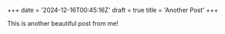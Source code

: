 +++
date = '2024-12-16T00:45:16Z'
draft = true
title = 'Another Post'
+++

This is another beautiful post from me!
